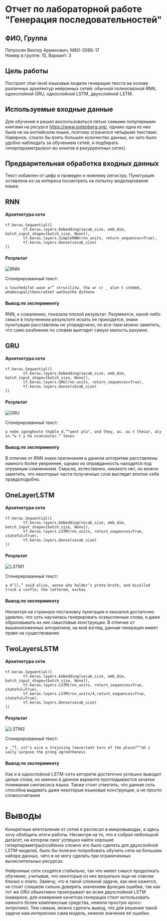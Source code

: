 # Отчет по лабораторной работе "Генерация последовательностей"

## ФИО, Группа
Петросян Виктор Арменович, М8О-308Б-17\
Номер в группе: 15, Вариант: 3

## Цель работы

Построит char-level языковые модели генерации текста на основе различных архитектур нейронных сетей: обычной полносвязной RNN, однослойной GRU, однослойной LSTM, двухслойной LSTM.

## Используемые входные данные

Для обучения я решил воспользоваться пятью самыми популярными книгами на ресурсе  https://www.gutenberg.org/, однако одна из них была не на английском языке, поэтому огранился четырьмя текстами. Наверное, стоило бы взять большее количество данных, но зато было удобно наблюдать за обучением сетей, и подбирать гиперпараметры(кол-во юнитов в рекуррентных сетях).

## Предварительная обработка входных данных

Текст избавлен от цифр и приведен к нижнему регистру. Пунктуация оставлена из-за интереса посмотреть на попытку моделирования языка.


## RNN

#### Архитектура сети

```
tf.keras.Sequential([
        tf.keras.layers.Embedding(vocab_size, emb_dim, batch_input_shape=[batch_size, None]),
        tf.keras.layers.SimpleRNN(rnn_units, return_sequences=True),
        tf.keras.layers.Dense(vocab_size)
])
```

#### Результат

![RNN](./images/rnn.png)

Сгенерированный текст:
```
a touchedifat wase a!” strurilitw. tha ar cr _ alon t steded, whabesupalithencrathef wathusthe dithene
```
#### Вывод по эксперименту

RNN, к сожалению, показала плохой результат. Разумеется, какой-либо смысл в полученном результате искать не приходится, знаки пунктуации расставлены не упорядочено, но все-таки можно заметить, что само разбиение по словам вылгядит самую малость разумно.


## GRU

#### Архитектура сети

```
tf.keras.Sequential([
        tf.keras.layers.Embedding(vocab_size, emb_dim, batch_input_shape=[batch_size, None]),
        tf.keras.layers.GRU(rnn_units, return_sequences=True),
        tf.keras.layers.Dense(vocab_size)
])
```

#### Результат

![GRU](./images/gru.png)

Сгенерированный текст:
```
a nobe igonghexte thable d,”“went plo", ond they, as. ou t thecar, aly in.“w t y he ncancoulor.” teves
```
#### Вывод по эксперименту

В отличие от RNN знаки препинания в данном алгоритме расставлены намного более увереннее, однако их оправданность находится под огромным сомненинем. Смысла, естественно, никакого нет, но можно заметить, что некоторые части полученных слов выглядят вполне себе правдоподобно.

## OneLayerLSTM

#### Архитектура сети

```
tf.keras.Sequential([
        tf.keras.layers.Embedding(vocab_size, emb_dim, batch_input_shape=[batch_size, None]),
        tf.keras.layers.LSTM(rnn_units, return_sequences=True, stateful=True),
        tf.keras.layers.Dense(vocab_size)
])
```

#### Результат

![LSTM1](./images/oneLayerLSTM.png)

Сгенерированный текст:

```
a d’ll,” said alice, wonse who holder’s prote-broth, and misalled truck a confle; the lattered, exchas
```
#### Вывод по эксперименту

Несмотря на странную постановку пунктации я оказался достаточно удивлен, что сеть научилась генерировать осмысленные слова, и даже образовывать из них смысловые конструкции. В отличие от вышеизложенных алгоритмов, на мой взгляд, данная генерация имеет право на существование.

## TwoLayersLSTM

#### Архитектура сети

```
tf.keras.Sequential([
        tf.keras.layers.Embedding(vocab_size, emb_dim, batch_input_shape=[batch_size, None]),
        tf.keras.layers.LSTM(rnn_units, return_sequences=True, stateful=True),
        tf.keras.layers.LSTM(rnn_units/4,return_sequences=True, stateful=True),
        tf.keras.layers.Dense(vocab_size)
])
```

#### Результат

![LSTM2](./images/twoLayersLSTM.png)

Сгенерированный текст:
```
a ,“f, sit’s wire a trejosing lowvertant turn of the place?”“oh i saily surpose the prong agreetheness
```
#### Вывод по эксперименту

Как и в однослойной LSTM-сети алгоритм достаточно успешно выводит целые слова, но именно в данном варианте проглядываются зачатки понимания синтаксиса языка. Также стоит отметить, что данная сеть способна выдавать даже некоторые языковые конструкции, а не просто словосочетания

# Выводы

Конкретные впечталения от сетей я расписал в микровыводах, а здесь хочу обобщить итоги работы. Несмотря на то, что я собрал небольшой датасет, на котором смог успешно найти хорошие гиперпараметры(особенно сложно это было сделать для двухслойной LSTM-модели), было бы полезно попробовать обучить сети на большем наборе данных, чего я не могу сделать при ограниченных вычислительных ресурсах.

Нейронные сети сходятся стабильно, так что имеет смысл продолжать обучение, учитывая, что некоторые из них визуально еще не совсем близко к плато. Замечу, что в такой сложной задаче, как мне кажется, не стоит слишком сильно доверять значениям функции ошибки, так как тот же GRU объективно проигрывает во всем двухслойной LSTM (наверное, для измерения качетсва генерации стоит использовать намного более комплексные средства, нежели простую кросс-энтропию). Тем самым, можно сделать вывод, что для решения такой задачи нам интереснее сама модель, нежели значение её ошибки.